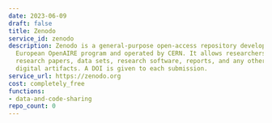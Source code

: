```yaml
---
date: 2023-06-09
draft: false
title: Zenodo
service_id: zenodo
description: Zenodo is a general-purpose open-access repository developed under the
  European OpenAIRE program and operated by CERN. It allows researchers to deposit
  research papers, data sets, research software, reports, and any other research related
  digital artifacts. A DOI is given to each submission.
service_url: https://zenodo.org
cost: completely_free
functions:
- data-and-code-sharing
repo_count: 0
---
```



